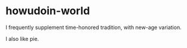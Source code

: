 # howudoin-world

I frequently supplement time-honored tradition, with new-age variation.

I also like pie.
